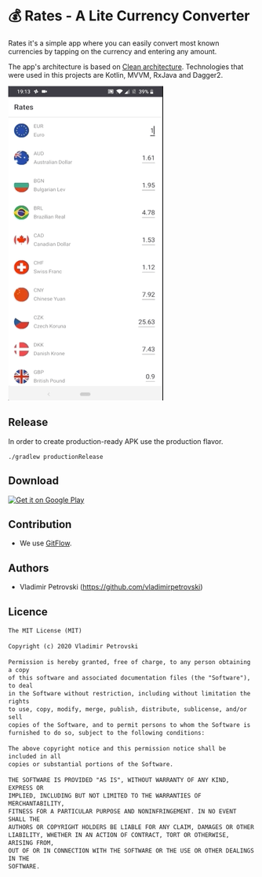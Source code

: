 # 💰 Rates - A Lite Currency Converter
Rates it's a simple app where you can easily convert most known currencies by tapping on the currency and entering any amount.

The app's architecture is based on [Clean architecture](https://blog.cleancoder.com/uncle-bob/2012/08/13/the-clean-architecture.html). Technologies that were used in this projects are Kotlin, MVVM, RxJava and Dagger2.

<img src="demo.gif" width="316" height="640" />

## Release
In order to create production-ready APK use the production flavor.

    ./gradlew productionRelease

## Download
<a href="https://play.google.com/store/apps/details?id=com.vladimirpetrovski.currencyconverter" target="_blank">
<img src="https://play.google.com/intl/en_us/badges/images/generic/en-play-badge.png" alt="Get it on Google Play" height="90"/></a>

## Contribution
* We use [GitFlow](http://gitversion.readthedocs.io/en/latest/git-branching-strategies/gitflow-examples/).

## Authors
* Vladimir Petrovski (https://github.com/vladimirpetrovski)

## Licence
```
The MIT License (MIT)

Copyright (c) 2020 Vladimir Petrovski

Permission is hereby granted, free of charge, to any person obtaining a copy
of this software and associated documentation files (the "Software"), to deal
in the Software without restriction, including without limitation the rights
to use, copy, modify, merge, publish, distribute, sublicense, and/or sell
copies of the Software, and to permit persons to whom the Software is
furnished to do so, subject to the following conditions:

The above copyright notice and this permission notice shall be included in all
copies or substantial portions of the Software.

THE SOFTWARE IS PROVIDED "AS IS", WITHOUT WARRANTY OF ANY KIND, EXPRESS OR
IMPLIED, INCLUDING BUT NOT LIMITED TO THE WARRANTIES OF MERCHANTABILITY,
FITNESS FOR A PARTICULAR PURPOSE AND NONINFRINGEMENT. IN NO EVENT SHALL THE
AUTHORS OR COPYRIGHT HOLDERS BE LIABLE FOR ANY CLAIM, DAMAGES OR OTHER
LIABILITY, WHETHER IN AN ACTION OF CONTRACT, TORT OR OTHERWISE, ARISING FROM,
OUT OF OR IN CONNECTION WITH THE SOFTWARE OR THE USE OR OTHER DEALINGS IN THE
SOFTWARE.
```
